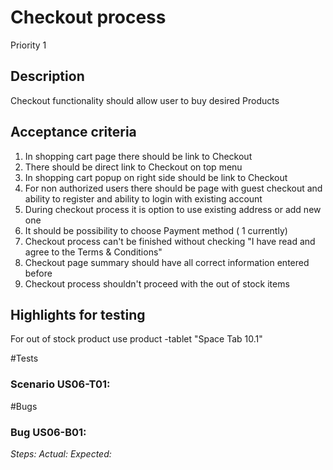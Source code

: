# Checkout process
Priority 1
## Description
Checkout functionality should allow user to buy desired Products
## Acceptance criteria
1)	In shopping cart page there should be link to Checkout
2) There should be direct link to Checkout on top menu
3)	In shopping cart popup on right side should be link to Checkout
4)	For non authorized users there should be page with guest checkout and ability to register and ability to login with existing account
5)	During checkout process it is option to use existing address or add new one
6)	It should be possibility to choose Payment method ( 1 currently)
7)  Checkout process can't be finished without checking "I have read and agree to the Terms & Conditions"
8)  Checkout page summary should have all correct information entered before
9)  Checkout process shouldn't proceed with the out of stock items

## Highlights for testing
For out of stock product use product -tablet "Space Tab 10.1"


#Tests
### Scenario US06-T01:
 
#Bugs
### Bug US06-B01:
*Steps:* 
*Actual:* 
*Expected:*